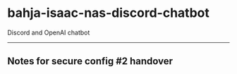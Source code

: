 # bahja-isaac-nas-discord-chatbot
Discord and OpenAI chatbot

--- 
## Notes for secure config #2 handover


